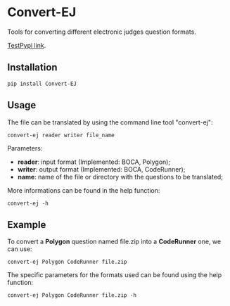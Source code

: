 # Convert-EJ

Tools for converting different electronic judges question formats.

[TestPypi link](https://pypi.org/project/Convert-EJ/).

## Installation

```
pip install Convert-EJ
```

## Usage
The file can be translated by using the command line tool "convert-ej":
```
convert-ej reader writer file_name
```

Parameters:

* **reader**: input format (Implemented: BOCA, Polygon);
* **writer**: output format (Implemented: BOCA, CodeRunner);
* **name**: name of the file or directory with the questions to be translated;

More informations can be found in the help function:
```
convert-ej -h
```

## Example

To convert a **Polygon** question named file.zip into a **CodeRunner** one, we can use:

```
convert-ej Polygon CodeRunner file.zip
```

The specific parameters for the formats used can be found using the help function:

```
convert-ej Polygon CodeRunner file.zip -h
```